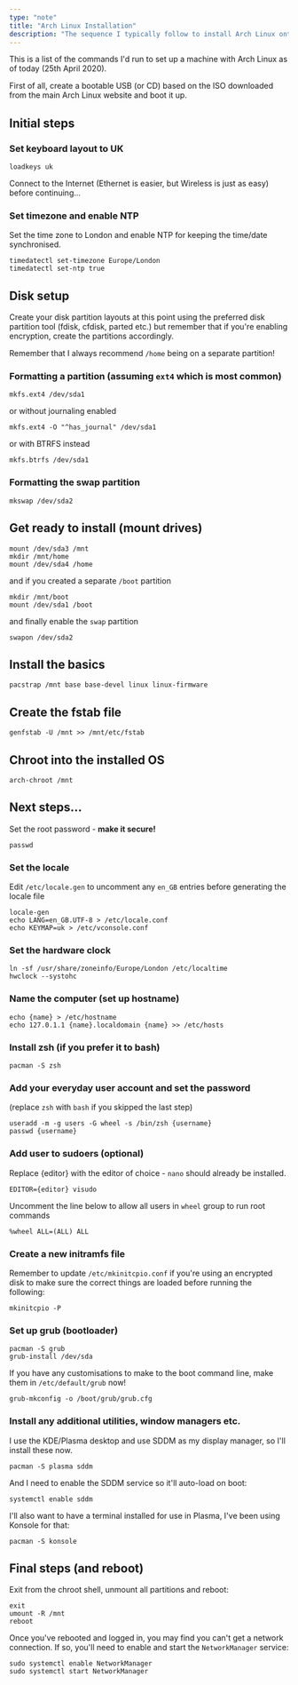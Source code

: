 ```yaml
---
type: "note"
title: "Arch Linux Installation"
description: "The sequence I typically follow to install Arch Linux onto a machine as of 25th April 2020)"
---
```


This is a list of the commands I'd run to set up a machine with Arch Linux as of today (25th April 2020).

First of all, create a bootable USB (or CD) based on the ISO downloaded from the main Arch Linux website and boot it up.

## Initial steps

### Set keyboard layout to UK

```
loadkeys uk
```

Connect to the Internet (Ethernet is easier, but Wireless is just as easy) before continuing...

### Set timezone and enable NTP

Set the time zone to London and enable NTP for keeping the time/date synchronised.

```
timedatectl set-timezone Europe/London
timedatectl set-ntp true
```

## Disk setup

Create your disk partition layouts at this point using the preferred disk partition tool (fdisk, cfdisk, parted etc.) but remember that if you're enabling encryption, create the partitions accordingly.

Remember that I always recommend `/home` being on a separate partition!

### Formatting a partition (assuming `ext4` which is most common)

```
mkfs.ext4 /dev/sda1
```

or without journaling enabled

```
mkfs.ext4 -O "^has_journal" /dev/sda1
```

or with BTRFS instead

```
mkfs.btrfs /dev/sda1
```

### Formatting the swap partition

```
mkswap /dev/sda2
```

## Get ready to install (mount drives)

```
mount /dev/sda3 /mnt
mkdir /mnt/home
mount /dev/sda4 /home
```

and if you created a separate `/boot` partition

```
mkdir /mnt/boot
mount /dev/sda1 /boot
```

and finally enable the `swap` partition

```
swapon /dev/sda2
```

## Install the basics

```
pacstrap /mnt base base-devel linux linux-firmware
```

## Create the fstab file

```
genfstab -U /mnt >> /mnt/etc/fstab
```

## Chroot into the installed OS

```
arch-chroot /mnt
```

## Next steps...

Set the root password - **make it secure!**

```
passwd
```

### Set the locale

Edit `/etc/locale.gen` to uncomment any `en_GB` entries before generating the locale file

```
locale-gen
echo LANG=en_GB.UTF-8 > /etc/locale.conf
echo KEYMAP=uk > /etc/vconsole.conf
```

### Set the hardware clock

```
ln -sf /usr/share/zoneinfo/Europe/London /etc/localtime
hwclock --systohc
```

### Name the computer (set up hostname)

```
echo {name} > /etc/hostname
echo 127.0.1.1 {name}.localdomain {name} >> /etc/hosts
```

### Install zsh (if you prefer it to bash)

```
pacman -S zsh
```

### Add your everyday user account and set the password

(replace `zsh` with `bash` if you skipped the last step)

```
useradd -m -g users -G wheel -s /bin/zsh {username}
passwd {username}
```

### Add user to sudoers (optional)

Replace {editor} with the editor of choice - `nano` should already be installed.

```
EDITOR={editor} visudo
```

Uncomment the line below to allow all users in `wheel` group to run root commands

```
%wheel ALL=(ALL) ALL
```

### Create a new initramfs file

Remember to update `/etc/mkinitcpio.conf` if you're using an encrypted disk to make sure the correct things are loaded before running the following:

```
mkinitcpio -P
```

### Set up grub (bootloader)

```
pacman -S grub
grub-install /dev/sda
```

If you have any customisations to make to the boot command line, make them in `/etc/default/grub` now!

```
grub-mkconfig -o /boot/grub/grub.cfg
```

### Install any additional utilities, window managers etc.

I use the KDE/Plasma desktop and use SDDM as my display manager, so I'll install these now.

```
pacman -S plasma sddm
```

And I need to enable the SDDM service so it'll auto-load on boot:

```
systemctl enable sddm
```

I'll also want to have a terminal installed for use in Plasma, I've been using Konsole for that:

```
pacman -S konsole
```

## Final steps (and reboot)

Exit from the chroot shell, unmount all partitions and reboot:

```
exit
umount -R /mnt
reboot
```

Once you've rebooted and logged in, you may find you can't get a network connection. If so, you'll need to enable and start the `NetworkManager` service:

```
sudo systemctl enable NetworkManager
sudo systemctl start NetworkManager
```
